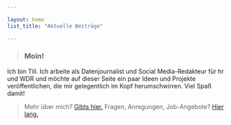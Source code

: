 ```yaml
---

layout: home
list_title: "Aktuelle Beiträge"

---
```


>### <i class="fas fa-hand-sparkles"></i> Moin!
Ich bin Till. Ich arbeite als Datenjournalist und Social Media-Redakteur
für hr und WDR und möchte auf dieser Seite ein paar Ideen und Projekte
veröffentlichen, die mir gelegentlich im Kopf
herumschwirren. Viel Spaß damit!
>
>Mehr über mich? [Gibts hier.](/about/)
Fragen, Anregungen, Job-Angebote? [Hier lang.](/contact/)
